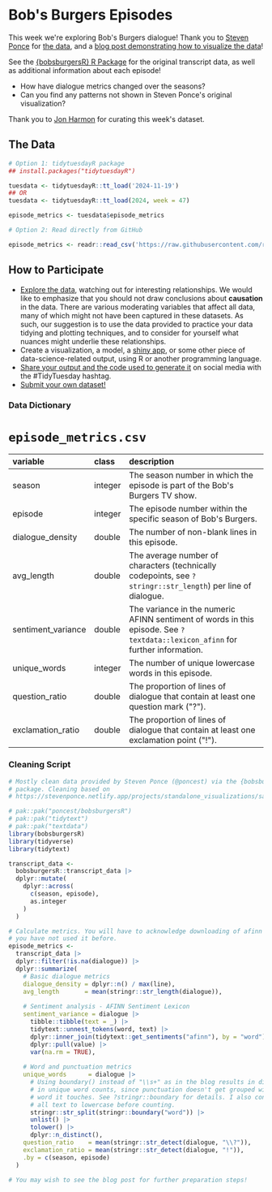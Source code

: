 # Bob's Burgers Episodes

This week we're exploring Bob's Burgers dialogue! Thank you to [Steven Ponce](https://github.com/poncest) for [the data](https://github.com/poncest/bobsburgersR), and a [blog post demonstrating how to visualize the data](https://stevenponce.netlify.app/projects/standalone_visualizations/sa_2024-11-11.html)!

See the [{bobsburgersR} R Package](https://github.com/poncest/bobsburgersR) for the original transcript data, as well as additional information about each episode!

- How have dialogue metrics changed over the seasons?
- Can you find any patterns not shown in Steven Ponce's original visualization?

Thank you to [Jon Harmon](https://github.com/jonthegeek) for curating this week's dataset.

## The Data

```r
# Option 1: tidytuesdayR package 
## install.packages("tidytuesdayR")

tuesdata <- tidytuesdayR::tt_load('2024-11-19')
## OR
tuesdata <- tidytuesdayR::tt_load(2024, week = 47)

episode_metrics <- tuesdata$episode_metrics

# Option 2: Read directly from GitHub

episode_metrics <- readr::read_csv('https://raw.githubusercontent.com/rfordatascience/tidytuesday/main/data/2024/2024-11-19/episode_metrics.csv')
```

## How to Participate

- [Explore the data](https://r4ds.hadley.nz/), watching out for interesting relationships. We would like to emphasize that you should not draw conclusions about **causation** in the data. There are various moderating variables that affect all data, many of which might not have been captured in these datasets. As such, our suggestion is to use the data provided to practice your data tidying and plotting techniques, and to consider for yourself what nuances might underlie these relationships.
- Create a visualization, a model, a [shiny app](https://shiny.posit.co/), or some other piece of data-science-related output, using R or another programming language.
- [Share your output and the code used to generate it](../../../sharing.md) on social media with the #TidyTuesday hashtag.
- [Submit your own dataset!](../../../pr_instructions.md)

### Data Dictionary

# `episode_metrics.csv`

|variable           |class   |description                           |
|:------------------|:-------|:-------------------------------------|
|season             |integer |The season number in which the episode is part of the Bob's Burgers TV show. |
|episode            |integer |The episode number within the specific season of Bob's Burgers. |
|dialogue_density   |double  |The number of non-blank lines in this episode. |
|avg_length         |double  |The average number of characters (technically codepoints, see `?stringr::str_length`) per line of dialogue. |
|sentiment_variance |double  |The variance in the numeric AFINN sentiment of words in this episode. See `?textdata::lexicon_afinn` for further information. |
|unique_words       |integer |The number of unique lowercase words in this episode. |
|question_ratio     |double  |The proportion of lines of dialogue that contain at least one question mark ("?"). |
|exclamation_ratio  |double  |The proportion of lines of dialogue that contain at least one exclamation point ("!"). |

### Cleaning Script

```r
# Mostly clean data provided by Steven Ponce (@poncest) via the {bobsburgersR} R
# package. Cleaning based on
# https://stevenponce.netlify.app/projects/standalone_visualizations/sa_2024-11-11.html

# pak::pak("poncest/bobsburgersR")
# pak::pak("tidytext")
# pak::pak("textdata")
library(bobsburgersR)
library(tidyverse)
library(tidytext)

transcript_data <- 
  bobsburgersR::transcript_data |> 
  dplyr::mutate(
    dplyr::across(
      c(season, episode),
      as.integer
    )
  )

# Calculate metrics. You will have to acknowledge downloading of afinn data if
# you have not used it before.
episode_metrics <-
  transcript_data |>
  dplyr::filter(!is.na(dialogue)) |>
  dplyr::summarize(
    # Basic dialogue metrics
    dialogue_density = dplyr::n() / max(line),
    avg_length       = mean(stringr::str_length(dialogue)),
    
    # Sentiment analysis - AFINN Sentiment Lexicon
    sentiment_variance = dialogue |>
      tibble::tibble(text = _) |>
      tidytext::unnest_tokens(word, text) |>
      dplyr::inner_join(tidytext::get_sentiments("afinn"), by = "word") |>
      dplyr::pull(value) |>
      var(na.rm = TRUE),
    
    # Word and punctuation metrics  
    unique_words      = dialogue |>
      # Using boundary() instead of "\\s+" as in the blog results in differences
      # in unique word counts, since punctuation doesn't get grouped with the
      # word it touches. See ?stringr::boundary for details. I also converted
      # all text to lowercase before counting.
      stringr::str_split(stringr::boundary("word")) |>
      unlist() |>
      tolower() |> 
      dplyr::n_distinct(),
    question_ratio    = mean(stringr::str_detect(dialogue, "\\?")),
    exclamation_ratio = mean(stringr::str_detect(dialogue, "!")),
    .by = c(season, episode)
  )

# You may wish to see the blog post for further preparation steps!
```

